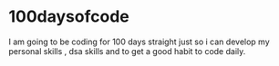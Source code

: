 # 100daysofcode
I  am going to be coding for 100 days straight just so i can develop my personal skills , dsa skills and to get a good habit to code daily.
